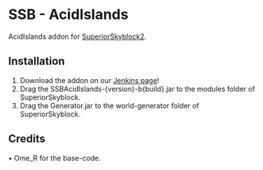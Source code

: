 # SSB - AcidIslands

AcidIslands addon for [SuperiorSkyblock2](https://www.spigotmc.org/resources/63905/).

## Installation

1. Download the addon on our [Jenkins page](https://hub.bg-software.com/job/SuperiorSkyblock%20Addons/job/AcidIslands/)!
2. Drag the SSBAcidIslands-{version}-b{build}.jar to the modules folder of SuperiorSkyblock.
3. Drag the Generator.jar to the world-generator folder of SuperiorSkyblock.

## Credits

• Ome_R for the base-code.
